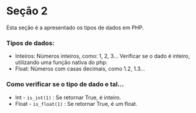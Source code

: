# Seção 2
Esta seção é a apresentado os tipos de dados em PHP. 

### Tipos de dados: 

- Inteiros: Números inteiros, como: 1, 2, 3... 
  Verificar se o dado é inteiro, utilizando uma função nativa do php:
- Float:  Números com casas decimais, como 1.2, 1.3...


### Como verificar se o tipo de dado e tal...

- Int - `is_int(1)` : Se  retornar True, é inteiro. 
- Float - `is_float(1)` : Se  retornar True, é um float. 
